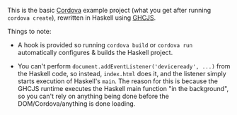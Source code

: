 This is the basic [Cordova] example project (what you get after running `cordova create`), rewritten in Haskell using [GHCJS].

  [Cordova]: http://cordova.apache.org/
  [GHCJS]: https://github.com/ghcjs/ghcjs

Things to note:

  * A hook is provided so running `cordova build` or `cordova run` automatically configures & builds the Haskell project.

  * You can't perform `document.addEventListener('deviceready', ...)` from the Haskell code,
    so instead, `index.html` does it, and the listener simply starts execution of Haskell's `main`.
    The reason for this is because the GHCJS runtime executes the Haskell main function "in the background",
    so you can't rely on anything being done before the DOM/Cordova/anything is done loading.
